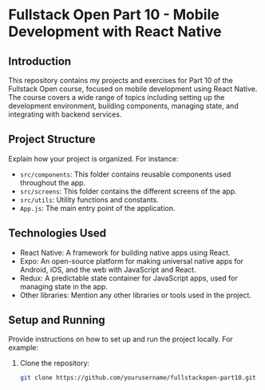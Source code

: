 # Fullstack Open Part 10 - Mobile Development with React Native

## Introduction

This repository contains my projects and exercises for Part 10 of the Fullstack Open course, focused on mobile development using React Native. The course covers a wide range of topics including setting up the development environment, building components, managing state, and integrating with backend services.

## Project Structure

Explain how your project is organized. For instance:

- `src/components`: This folder contains reusable components used throughout the app.
- `src/screens`: This folder contains the different screens of the app.
- `src/utils`: Utility functions and constants.
- `App.js`: The main entry point of the application.

## Technologies Used

- React Native: A framework for building native apps using React.
- Expo: An open-source platform for making universal native apps for Android, iOS, and the web with JavaScript and React.
- Redux: A predictable state container for JavaScript apps, used for managing state in the app.
- Other libraries: Mention any other libraries or tools used in the project.

## Setup and Running

Provide instructions on how to set up and run the project locally. For example:

1. Clone the repository:
   ```bash
   git clone https://github.com/yourusername/fullstackopen-part10.git
